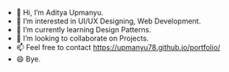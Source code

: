 - 👋 Hi, I’m Aditya Upmanyu.
- 👀 I’m interested in UI/UX Designing, Web Development.
- 🌱 I’m currently learning Design Patterns.
- 💞️ I’m looking to collaborate on Projects.
- 📫 Feel free to contact https://upmanyu78.github.io/portfolio/
- 😄 Bye.

<!---
Upmanyu78/Upmanyu78 is a ✨ special ✨ repository because its `README.md` (this file) appears on your GitHub profile.
You can click the Preview link to take a look at your changes.
--->
